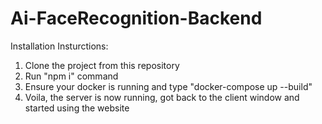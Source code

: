 # Ai-FaceRecognition-Backend

Installation Insturctions:

1. Clone the project from this repository
2. Run "npm i" command
3. Ensure your docker is running and type "docker-compose up --build"
4. Voila, the server is now running, got back to the client window and started using the website
